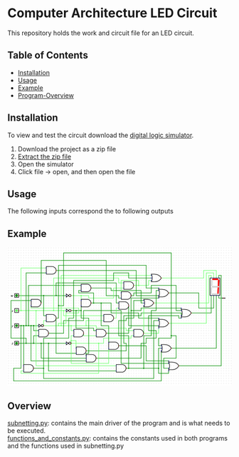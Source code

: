 # Computer Architecture LED Circuit

This repository holds the work and circuit file for an LED circuit.  

## Table of Contents

- [Installation](#installation)
- [Usage](#usage)
- [Example](#example)
- [Program-Overview](#program-overview)

## Installation

To view and test the circuit download the [digital logic simulator](https://github.com/hneemann/Digital). 

1. Download the project as a zip file
2. [Extract the zip file](https://www.wikihow.com/Unzip-a-File)
3. Open the simulator
4. Click file -> open, and then open the file

## Usage

The following inputs correspond the to following outputs

## Example

![EXAMPLE](example.png)

## Overview

[subnetting.py](https://github.com/LucasHasting/IP-Subnet-Calculator/blob/main/subnetting.py): contains the main driver of the program and is what needs to be executed.   
[functions_and_constants.py](https://github.com/LucasHasting/IP-Subnet-Calculator/blob/main/functions_and_constants.py): contains the constants used in both programs and the functions used in subnetting.py
